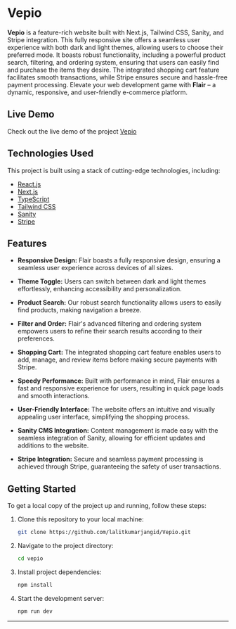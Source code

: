 

# Vepio

**Vepio** is a feature-rich website built with Next.js, Tailwind CSS, Sanity, and Stripe integration. This fully responsive site offers a seamless user experience with both dark and light themes, allowing users to choose their preferred mode. It boasts robust functionality, including a powerful product search, filtering, and ordering system, ensuring that users can easily find and purchase the items they desire. The integrated shopping cart feature facilitates smooth transactions, while Stripe ensures secure and hassle-free payment processing. Elevate your web development game with **Flair** – a dynamic, responsive, and user-friendly e-commerce platform.

## Live Demo

Check out the live demo of the project [Vepio](https://vepio.vercel.app)



## Technologies Used

This project is built using a stack of cutting-edge technologies, including:

- [React.js](https://reactjs.org/)
- [Next.js](https://nextjs.org/)
- [TypeScript](https://www.typescriptlang.org/)
- [Tailwind CSS](https://tailwindcss.com/)
- [Sanity](https://www.sanity.io/)
- [Stripe](https://www.stripe.com/)

## Features

- **Responsive Design:** Flair boasts a fully responsive design, ensuring a seamless user experience across devices of all sizes.

- **Theme Toggle:** Users can switch between dark and light themes effortlessly, enhancing accessibility and personalization.

- **Product Search:** Our robust search functionality allows users to easily find products, making navigation a breeze.

- **Filter and Order:** Flair's advanced filtering and ordering system empowers users to refine their search results according to their preferences.

- **Shopping Cart:** The integrated shopping cart feature enables users to add, manage, and review items before making secure payments with Stripe.

- **Speedy Performance:** Built with performance in mind, Flair ensures a fast and responsive experience for users, resulting in quick page loads and smooth interactions.

- **User-Friendly Interface:** The website offers an intuitive and visually appealing user interface, simplifying the shopping process.

- **Sanity CMS Integration:** Content management is made easy with the seamless integration of Sanity, allowing for efficient updates and additions to the website.

- **Stripe Integration:** Secure and seamless payment processing is achieved through Stripe, guaranteeing the safety of user transactions.

## Getting Started

To get a local copy of the project up and running, follow these steps:

1. Clone this repository to your local machine:

   ```bash
   git clone https://github.com/lalitkumarjangid/Vepio.git
   ```

2. Navigate to the project directory:

   ```bash
   cd vepio
   
   ```

3. Install project dependencies:

   ```bash
   npm install
   ```

4. Start the development server:
   ```bash
   npm run dev
   ```

---
